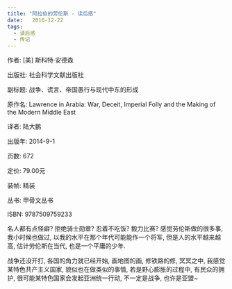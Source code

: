 ```yaml
---
title: "阿拉伯的劳伦斯 - 读后感"
date:   2016-12-22
tags:
  - 读后感
  - 传记
---
```


作者:  [美] 斯科特·安德森

出版社: 社会科学文献出版社

副标题: 战争、谎言、帝国愚行与现代中东的形成

原作名: Lawrence in Arabia: War, Deceit, Imperial Folly and the Making of the Modern Middle East

译者:  陆大鹏

出版年: 2014-9-1

页数: 672

定价: 79.00元

装帧: 精装

丛书: 甲骨文丛书

ISBN: 9787509759233


名人都有点怪癖? 拒绝骑士勋章? 忍着不吃饭? 毅力比赛? 感觉劳伦斯做的很多事, 我小时候也做过, 以我的水平在那个年代可能能作一个将军, 但是人的水平越来越高, 估计劳伦斯在当代, 也是一个平庸的少年.

战争还没开打, 各国的角力就已经开始, 画地图的画, 修铁路的修, 冥冥之中, 我感觉某特色共产主义国家, 貌似也在做类似的事情, 若是野心膨胀的过程中, 有民众的拥护, 很可能某特色国家会发起亚洲统一行动, 不一定是战争, 也许是亚盟~
